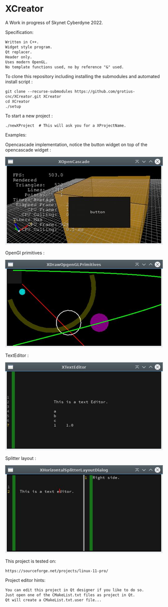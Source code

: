 # XCreator

A Work in progress of Skynet Cyberdyne 2022.

Specification:

	Written in C++.
	Widget style program.
	Qt replacer.
	Header only.
	Uses modern OpenGL.
	No template functions used, no by reference "&" used.

To clone this repository including installing the submodules and automated install script :
	
	git clone --recurse-submodules https://github.com/grotius-cnc/XCreator.git XCreator
	cd XCreator
	./setup

To start a new project :

	./newXProject  # This will ask you for a XProjectName.

Examples:

Opencascade implementation, notice the button widget on top of the opencascade widget : 
 
![XDesignerDialog](https://raw.githubusercontent.com/grotius-cnc/XCreator/main/XOpenCascadeTexture/XOpenCascadeTexture.jpg)

OpenGl primitives :

![XDesignerDialog](https://raw.githubusercontent.com/grotius-cnc/XCreator/main/XDrawOpenGLPrimitives/XDrawOpenGLPrimitives.jpg)

TextEditor :

![XTextEditor](https://raw.githubusercontent.com/grotius-cnc/XCreator/main/XTextEditorDialog/XTextEditorDialog.jpg)

Splitter layout : 

![XFileOpenDialog](https://raw.githubusercontent.com/grotius-cnc/XCreator/main/XHorizontalSplitterDialog/XHorizontalSplitterLayout.jpg)

This project is tested on:

	https://sourceforge.net/projects/linux-11-pro/

Project editor hints:

	You can edit this project in Qt designer if you like to do so. 
	Just open one of the CMakeList.txt files as project in Qt.
	Qt will create a CMakeList.txt.user file... 


	
	
	



